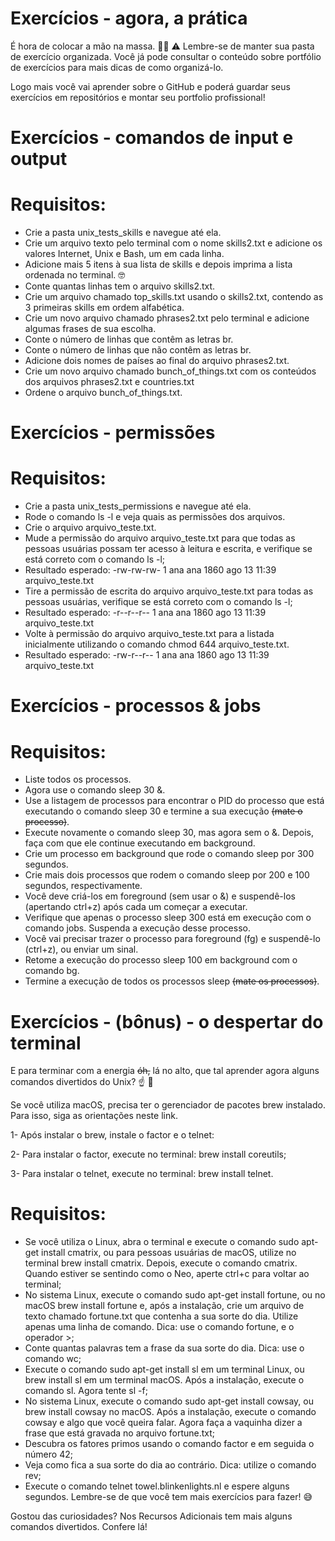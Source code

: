 # Exercícios - agora, a prática

É hora de colocar a mão na massa. 💪🏼
⚠️ Lembre-se de manter sua pasta de exercício organizada.
Você já pode consultar o conteúdo sobre portfólio de exercícios para mais dicas de como organizá-lo.

Logo mais você vai aprender sobre o GitHub e poderá guardar seus exercícios em repositórios e montar seu portfolio profissional!


# Exercícios - comandos de input e output

# Requisitos: 

* Crie a pasta unix_tests_skills e navegue até ela.
* Crie um arquivo texto pelo terminal com o nome skills2.txt e adicione os valores Internet, Unix e Bash, um em cada linha.
* Adicione mais 5 itens à sua lista de skills e depois imprima a lista ordenada no terminal. 🤓
* Conte quantas linhas tem o arquivo skills2.txt.
* Crie um arquivo chamado top_skills.txt usando o skills2.txt, contendo as 3 primeiras skills em ordem alfabética.
* Crie um novo arquivo chamado phrases2.txt pelo terminal e adicione algumas frases de sua escolha.
* Conte o número de linhas que contêm as letras br.
* Conte o número de linhas que não contêm as letras br.
* Adicione dois nomes de países ao final do arquivo phrases2.txt.
* Crie um novo arquivo chamado bunch_of_things.txt com os conteúdos dos arquivos phrases2.txt e countries.txt
* Ordene o arquivo bunch_of_things.txt.


# Exercícios - permissões

# Requisitos: 

* Crie a pasta unix_tests_permissions e navegue até ela.
* Rode o comando ls -l e veja quais as permissões dos arquivos.
* Crie o arquivo arquivo_teste.txt.
* Mude a permissão do arquivo arquivo_teste.txt para que todas as pessoas usuárias possam ter acesso à leitura e escrita, e verifique se está correto com o comando ls -l;
* Resultado esperado: -rw-rw-rw- 1 ana ana 1860 ago 13 11:39 arquivo_teste.txt
* Tire a permissão de escrita do arquivo arquivo_teste.txt para todas as pessoas usuárias, verifique se está correto com o comando ls -l;
* Resultado esperado: -r--r--r-- 1 ana ana 1860 ago 13 11:39 arquivo_teste.txt
* Volte à permissão do arquivo arquivo_teste.txt para a listada inicialmente utilizando o comando chmod 644 arquivo_teste.txt.
* Resultado esperado: -rw-r--r-- 1 ana ana 1860 ago 13 11:39 arquivo_teste.txt


# Exercícios - processos & jobs

# Requisitos: 

* Liste todos os processos.
* Agora use o comando sleep 30 &.
* Use a listagem de processos para encontrar o PID do processo que está executando o comando sleep 30 e termine a sua execução ~~(mate o processo)~~.
* Execute novamente o comando sleep 30, mas agora sem o &. Depois, faça com que ele continue executando em background.
* Crie um processo em background que rode o comando sleep por 300 segundos.
* Crie mais dois processos que rodem o comando sleep por 200 e 100 segundos, respectivamente.
* Você deve criá-los em foreground (sem usar o &) e suspendê-los (apertando ctrl+z) após cada um começar a executar.
* Verifique que apenas o processo sleep 300 está em execução com o comando jobs. Suspenda a execução desse processo.
* Você vai precisar trazer o processo para foreground (fg) e suspendê-lo (ctrl+z), ou enviar um sinal.
* Retome a execução do processo sleep 100 em background com o comando bg.
* Termine a execução de todos os processos sleep ~~(mate os processos)~~.


# Exercícios - (bônus) - o despertar do terminal

E para terminar com a energia ~~óh,~~ lá no alto, que tal aprender agora alguns comandos divertidos do Unix? ☝ 🎊

Se você utiliza macOS, precisa ter o gerenciador de pacotes brew instalado. Para isso, siga as orientações neste link.

1- Após instalar o brew, instale o factor e o telnet:

2- Para instalar o factor, execute no terminal: brew install coreutils;

3- Para instalar o telnet, execute no terminal: brew install telnet.

# Requisitos: 

* Se você utiliza o Linux, abra o terminal e execute o comando sudo apt-get install cmatrix, ou para pessoas usuárias de macOS, utilize no terminal brew install cmatrix. Depois, execute o comando cmatrix. Quando estiver se sentindo como o Neo, aperte ctrl+c para voltar ao terminal;
* No sistema Linux, execute o comando sudo apt-get install fortune, ou no macOS brew install fortune e, após a instalação, crie um arquivo de texto chamado fortune.txt que contenha a sua sorte do dia. Utilize apenas uma linha de comando. Dica: use o comando fortune, e o operador >;
* Conte quantas palavras tem a frase da sua sorte do dia. Dica: use o comando wc;
* Execute o comando sudo apt-get install sl em um terminal Linux, ou brew install sl em um terminal macOS. Após a instalação, execute o comando sl. Agora tente sl -f;
* No sistema Linux, execute o comando sudo apt-get install cowsay, ou brew install cowsay no macOS. Após a instalação, execute o comando cowsay e algo que você queira falar. Agora faça a vaquinha dizer a frase que está gravada no arquivo fortune.txt;
* Descubra os fatores primos usando o comando factor e em seguida o número 42;
* Veja como fica a sua sorte do dia ao contrário. Dica: utilize o comando rev;
* Execute o comando telnet towel.blinkenlights.nl e espere alguns segundos. Lembre-se de que você tem mais exercícios para fazer! 😅

Gostou das curiosidades? Nos Recursos Adicionais tem mais alguns comandos divertidos. Confere lá!
